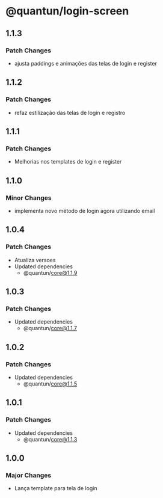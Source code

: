 # @quantun/login-screen

## 1.1.3

### Patch Changes

- ajusta paddings e animações das telas de login e register

## 1.1.2

### Patch Changes

- refaz estilização das telas de login e registro

## 1.1.1

### Patch Changes

- Melhorias nos templates de login e register

## 1.1.0

### Minor Changes

- implementa novo método de login agora utilizando email

## 1.0.4

### Patch Changes

- Atualiza versoes
- Updated dependencies
  - @quantun/core@1.1.9

## 1.0.3

### Patch Changes

- Updated dependencies
  - @quantun/core@1.1.7

## 1.0.2

### Patch Changes

- Updated dependencies
  - @quantun/core@1.1.5

## 1.0.1

### Patch Changes

- Updated dependencies
  - @quantun/core@1.1.3

## 1.0.0

### Major Changes

- Lança template para tela de login
